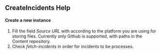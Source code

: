 ## CreateIncidents Help

#### Create a new instance
1. Fill the field *Source URL* with according to the platform you are using for storing files. 
   Currently only Github is supported, with paths in the Content repository.
2. Check *fetch-incidents* in order for incidents to be processes.